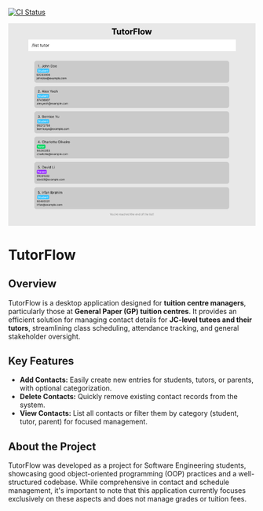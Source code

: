 [![CI Status](https://github.com/se-edu/addressbook-level3/workflows/Java%20CI/badge.svg)](https://github.com/se-edu/addressbook-level3/actions)

![Ui](docs/images/Ui.png)

# TutorFlow

## Overview

TutorFlow is a desktop application designed for **tuition centre managers**, particularly those at **General Paper (GP) tuition centres**. It provides an efficient solution for managing contact details for **JC-level tutees and their tutors**, streamlining class scheduling, attendance tracking, and general stakeholder oversight.

## Key Features

*   **Add Contacts:** Easily create new entries for students, tutors, or parents, with optional categorization.
*   **Delete Contacts:** Quickly remove existing contact records from the system.
*   **View Contacts:** List all contacts or filter them by category (student, tutor, parent) for focused management.

## About the Project

TutorFlow was developed as a project for Software Engineering students, showcasing good object-oriented programming (OOP) practices and a well-structured codebase. While comprehensive in contact and schedule management, it's important to note that this application currently focuses exclusively on these aspects and does not manage grades or tuition fees.